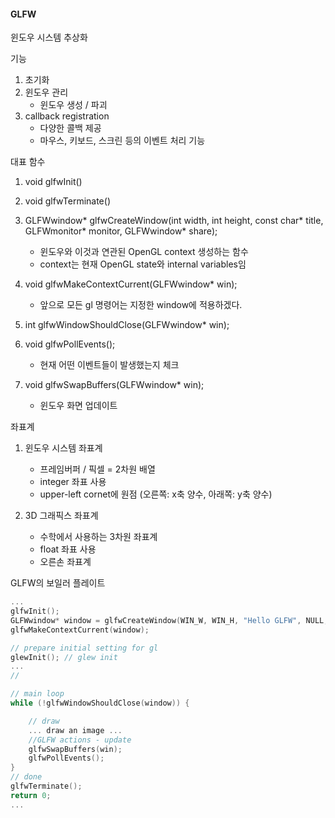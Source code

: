 
#### GLFW

윈도우 시스템 추상화

기능
1. 초기화
2. 윈도우 관리
	* 윈도우 생성 / 파괴
3. callback registration
	* 다양한 콜백 제공
	* 마우스, 키보드, 스크린 등의 이벤트 처리 기능


대표 함수

1. void glfwInit()
   
2. void glfwTerminate()
   
3. GLFWwindow* glfwCreateWindow(int width, int height, const char* title, GLFWmonitor* monitor, GLFWwindow* share); 
	* 윈도우와 이것과 연관된 OpenGL context 생성하는 함수
	*  context는 현재 OpenGL state와 internal variables임

4. void glfwMakeContextCurrent(GLFWwindow* win);
	* 앞으로 모든 gl 명령어는 지정한 window에 적용하겠다.

5. int glfwWindowShouldClose(GLFWwindow* win);
   
6. void glfwPollEvents();
	* 현재 어떤 이벤트들이 발생했는지 체크
  
7. void glfwSwapBuffers(GLFWwindow* win);
	* 윈도우 화면 업데이트


좌표계

1.  윈도우 시스템 좌표계
	* 프레임버퍼 / 픽셀 = 2차원 배열
	* integer 좌표 사용
	* upper-left cornet에 원점 (오른쪽: x축 양수, 아래쪽: y축 양수)


2.  3D 그래픽스 좌표계
	* 수학에서 사용하는 3차원 좌표계
	* float 좌표 사용
	* 오른손 좌표계


GLFW의 보일러 플레이트

```cpp
...
glfwInit();
GLFWwindow* window = glfwCreateWindow(WIN_W, WIN_H, "Hello GLFW", NULL, NULL);
glfwMakeContextCurrent(window);

// prepare initial setting for gl
glewInit(); // glew init
...
//

// main loop
while (!glfwWindowShouldClose(window)) {

	// draw
	... draw an image ...
	//GLFW actions - update
	glfwSwapBuffers(win);
	glfwPollEvents();
}
// done
glfwTerminate();
return 0;
...

```
